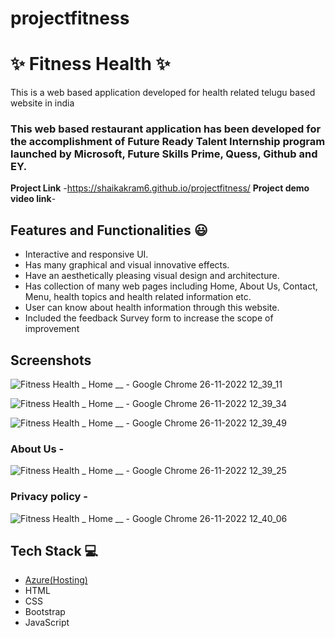 # projectfitness
# ✨ Fitness Health  ✨

This is a web based application developed for health related telugu based website in india

### This web based restaurant application has been developed for the accomplishment of Future Ready Talent Internship program launched by Microsoft, Future Skills Prime, Quess, Github and EY.


**Project Link** -https://shaikakram6.github.io/projectfitness/
**Project demo video link**-


## Features and Functionalities 😃

- Interactive and responsive UI.
- Has many graphical and visual innovative effects.
- Have an aesthetically pleasing visual design and architecture.
- Has collection of many web pages including Home, About Us, Contact, Menu, health topics and health related information etc.
- User can know about health information through this website.
- Included the feedback Survey form to increase the scope of improvement 

## Screenshots

 ![Fitness Health _ Home __ - Google Chrome 26-11-2022 12_39_11](https://user-images.githubusercontent.com/118802746/204076966-85834214-3333-4b83-b0aa-a2617092ab12.png)

![Fitness Health _ Home __ - Google Chrome 26-11-2022 12_39_34](https://user-images.githubusercontent.com/118802746/204076982-eef6fbe8-a059-406e-8d62-35653844f623.png)

![Fitness Health _ Home __ - Google Chrome 26-11-2022 12_39_49](https://user-images.githubusercontent.com/118802746/204076985-a1f27f4d-7e74-4c6b-965c-ad72418aad97.png)


   

### About Us -
![Fitness Health _ Home __ - Google Chrome 26-11-2022 12_39_25](https://user-images.githubusercontent.com/118802746/204076972-2936dc06-0195-4621-8d86-f7628230469c.png)





### Privacy policy -
![Fitness Health _ Home __ - Google Chrome 26-11-2022 12_40_06](https://user-images.githubusercontent.com/118802746/204076974-244a127e-eb05-4aec-9c40-5145734f7414.png)





## Tech Stack 💻

- [Azure(Hosting)](https://azure.microsoft.com/en-in/features/azure-portal/)
- HTML
- CSS
- Bootstrap
- JavaScript
